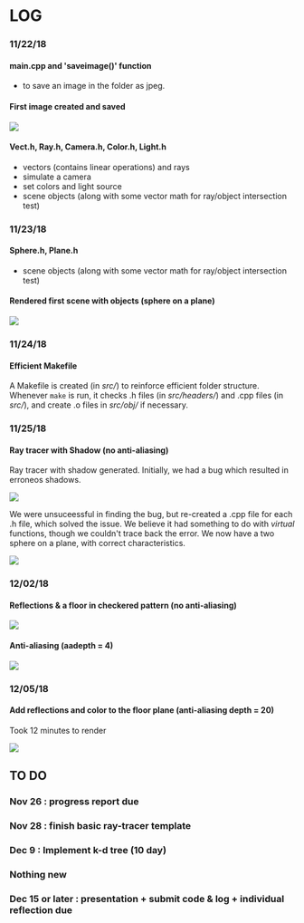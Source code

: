 # LOG 

### 11/22/18 

#### main.cpp and 'saveimage()' function

-  to save an image in the folder as jpeg. 

#### First image created and saved

![](./images/milestones/scene_demo.jpg)

#### Vect.h, Ray.h, Camera.h, Color.h, Light.h

-  vectors (contains linear operations) and rays
-  simulate a camera
-  set colors and light source 
-  scene objects (along with some vector math for ray/object intersection test)


### 11/23/18

#### Sphere.h, Plane.h
-  scene objects (along with some vector math for ray/object intersection test)

#### Rendered first scene with objects (sphere on a plane)

![](./images/milestones/scene_object.jpg)

### 11/24/18

#### Efficient Makefile

A Makefile is created (in *src/*) to reinforce efficient folder structure. Whenever `make` is run, it checks .h files (in *src/headers/*) and .cpp files (in *src/*), and create .o files in *src/obj/* if necessary.

### 11/25/18

#### Ray tracer with Shadow (no anti-aliasing)
Ray tracer with shadow generated. Initially, we had a bug which resulted in erroneos shadows.

![](./images/milestones/scene_shadow_bug.jpg)

We were unsuceessful in finding the bug, but re-created a .cpp file for each .h file, which solved the issue. We believe it had something to do with *virtual* functions, though we couldn't trace back the error. We now have a two sphere on a plane, with correct characteristics. 

![](./images/milestones/scene_shadow.jpeg)

### 12/02/18

#### Reflections & a floor in checkered pattern (no anti-aliasing)

![](./images/milestones/scene_reflections.jpeg)

#### Anti-aliasing (aadepth = 4)

![](./images/milestones/differentAADepth/scene_aadepth_4.jpeg)

### 12/05/18

#### Add reflections and color to the floor plane (anti-aliasing depth = 20)

Took 12 minutes to render

![](./images/scene_aadepth_20.jpeg)

## TO DO 

### Nov 26 : progress report due 

### Nov 28 : finish basic ray-tracer template

### Dec 9 : Implement k-d tree (10 day)

### Nothing new 

### Dec 15 or later : presentation  + submit code & log  + individual reflection due 


